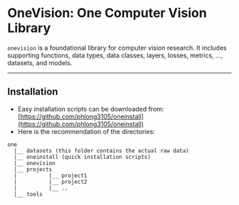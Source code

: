 # OneVision: One Computer Vision Library 

`onevision` is a foundational library for computer vision research. 
It includes supporting functions, data types, data classes, layers, losses, 
metrics, ..., datasets, and models.

----

## Installation

- Easy installation scripts can be downloaded from: [https://github.com/phlong3105/oneinstall](https://github.com/phlong3105/oneinstall)
- Here is the recommendation of the directories:
```text
one
  |__ datasets (this folder contains the actual raw data)
  |__ oneinstall (quick installation scripts)
  |__ onevision
  |__ projects
  |          |__ project1
  |          |__ project2
  |          |__ ..
  |__ tools
```

